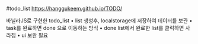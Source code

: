 #todo_list
https://hanggukeem.github.io/TODO/

바닐라JS로 구현한 todo_list
• list 생성후, localstorage에 저장하여 데이터를 보관
• task를 완료하면 done 으로 이동하는 방식
• done list에서 완료한 list를 클릭하면 사라짐
• ui 보완 필요
